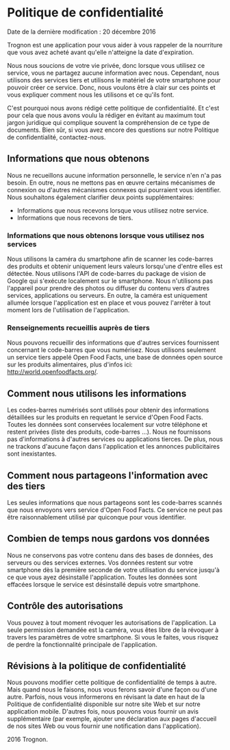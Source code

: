 # Politique de confidentialité
Date de la dernière modification : 20 décembre 2016

Trognon est une application pour vous aider à vous rappeler de la nourriture que vous avez acheté avant qu'elle n'atteigne la date d'expiration.

Nous nous soucions de votre vie privée, donc lorsque vous utilisez ce service, vous ne partagez aucune information avec nous. Cependant, nous utilisons des services tiers et utilisons le matériel de votre smartphone pour pouvoir créer ce service. Donc, nous voulons être à clair sur ces points et vous expliquer comment nous les utilisons et ce qu'ils font.

C'est pourquoi nous avons rédigé cette politique de confidentialité. Et c'est pour cela que nous avons voulu la rédiger en évitant au maximum tout jargon juridique qui complique souvent la compréhension de ce type de documents. Bien sûr, si vous avez encore des questions sur notre Politique de confidentialité, contactez-nous.

## Informations que nous obtenons
Nous ne recueillons aucune information personnelle, le service n'en n'a pas besoin. En outre, nous ne mettons pas en œuvre certains mécanismes de connexion ou d'autres mécanismes connexes qui pourraient vous identifier. Nous souhaitons également clarifier deux points supplémentaires:
- Informations que nous recevons lorsque vous utilisez notre service.
- Informations que nous recevons de tiers.

### Informations que nous obtenons lorsque vous utilisez nos services
Nous utilisons la caméra du smartphone afin de scanner les code-barres des produits et obtenir uniquement leurs valeurs lorsqu'une d'entre elles est détectée. Nous utilisons l'API de code-barres du package de vision de Google qui s'exécute localement sur le smartphone. Nous n'utilisons pas l'appareil pour prendre des photos ou diffuser du contenu vers d'autres services, applications ou serveurs. En outre, la caméra est uniquement allumée lorsque l'application est en place et vous pouvez l'arrêter à tout moment lors de l'utilisation de l'application.

### Renseignements recueillis auprès de tiers
Nous pouvons recueillir des informations que d'autres services fournissent concernant le code-barres que vous numérisez. Nous utilisons seulement un service tiers appelé Open Food Facts, une base de données open source sur les produits alimentaires, plus d'infos ici: http://world.openfoodfacts.org/.

## Comment nous utilisons les informations
Les codes-barres numérisés sont utilisés pour obtenir des informations détaillées sur les produits en requetant le service d'Open Food Facts. Toutes les données sont conservées localement sur votre téléphone et restent privées (liste des produits, code-barres ...). Nous ne fournissons pas d'informations à d'autres services ou applications tierces. De plus, nous ne trackons d'aucune façon dans l'application et les annonces publicitaires sont inexistantes.

## Comment nous partageons l'information avec des tiers
Les seules informations que nous partageons sont les code-barres scannés que nous envoyons vers service d'Open Food Facts. Ce service ne peut pas être raisonnablement utilisé par quiconque pour vous identifier.

## Combien de temps nous gardons vos données
Nous ne conservons pas votre contenu dans des bases de données, des serveurs ou des services externes. Vos données restent sur votre smartphone dès la première seconde de votre utilisation du service jusqu'à ce que vous ayez désinstallé l'application. Toutes les données sont effacées lorsque le service est désinstallé depuis votre smartphone.

## Contrôle des autorisations
Vous pouvez à tout moment révoquer les autorisations de l'application. La seule permission demandée est la caméra, vous êtes libre de la révoquer à travers les paramètres de votre smartphone. Si vous le faites, vous risquez de perdre la fonctionnalité principale de l'application.

## Révisions à la politique de confidentialité
Nous pouvons modifier cette politique de confidentialité de temps à autre. Mais quand nous le faisons, nous vous ferons savoir d'une façon ou d'une autre. Parfois, nous vous informerons en révisant la date en haut de la Politique de confidentialité disponible sur notre site Web et sur notre application mobile. D'autres fois, nous pouvons vous fournir un avis supplémentaire (par exemple, ajouter une déclaration aux pages d'accueil de nos sites Web ou vous fournir une notification dans l'application).

2016 Trognon.
